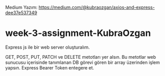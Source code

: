 Medium Yazım: https://medium.com/@kubraozgan/axios-and-express-dee37e537349 

# week-3-assignment-KubraOzgan

Express js ile bir web server oluşturalım.

GET, POST, PUT, PATCH ve DELETE metotları yer alsın. Bu metotlar web sunucusu içerisinde tanımlanan DB görevi gören bir array üzerinden işlem yapsın. Express Bearer Token entegere et.
